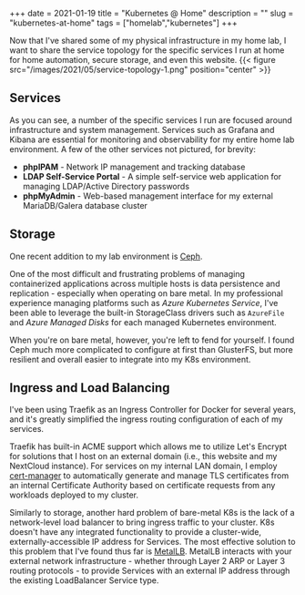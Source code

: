 +++
date = 2021-01-19
title = "Kubernetes @ Home"
description = ""
slug = "kubernetes-at-home"
tags = ["homelab","kubernetes"]
+++


Now that I've shared some of my physical infrastructure in my home lab, I want to share the service topology for the specific services I run at home for home automation, secure storage, and even this website.
{{< figure src="/images/2021/05/service-topology-1.png" position="center" >}}
<!--more-->
## Services

As you can see, a number of the specific services I run are focused around infrastructure and system management.  Services such as Grafana and Kibana are essential for monitoring and observability for my entire home lab environment.  A few of the other services not pictured, for brevity:
* **phpIPAM** - Network IP management and tracking database
* **LDAP Self-Service Portal** - A simple self-service web application for managing LDAP/Active Directory passwords
* **phpMyAdmin** - Web-based management interface for my external MariaDB/Galera database cluster

## Storage
One recent addition to my lab environment is [Ceph](https://ceph.io/).

One of the most difficult and frustrating problems of managing containerized applications across multiple hosts is data persistence and replication - especially when operating on bare metal.  In my professional experience managing platforms such as *Azure Kubernetes Service*, I've been able to leverage the built-in StorageClass drivers such as `AzureFile` and *Azure Managed Disks* for each managed Kubernetes environment.

When you're on bare metal, however, you're left to fend for yourself.  I found Ceph much more complicated to configure at first than GlusterFS, but more resilient and overall easier to integrate into my K8s environment.

## Ingress and Load Balancing

I've been using Traefik as an Ingress Controller for Docker for several years, and it's greatly simplified the ingress routing configuration of each of my services.

Traefik has built-in ACME support which allows me to utilize Let's Encrypt for solutions that I host on an external domain (i.e., this website and my NextCloud instance).  For services on my internal LAN domain, I employ [cert-manager](https://cert-manager.io/) to automatically generate and manage TLS certificates from an internal Certificate Authority based on certificate requests from any workloads deployed to my cluster.

Similarly to storage, another hard problem of bare-metal K8s is the lack of a network-level load balancer to bring ingress traffic to your cluster.  K8s doesn't have any integrated functionality to provide a cluster-wide, externally-accessible IP address for Services.  The most effective solution to this problem that I've found thus far is [MetalLB](https://metallb.universe.tf/).  MetalLB interacts with your external network infrastructure - whether through Layer 2 ARP or Layer 3 routing protocols - to provide Services with an external IP address through the existing LoadBalancer Service type.



